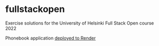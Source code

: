 # fullstackopen
Exercise solutions for the University of Helsinki Full Stack Open course 2022

Phonebook application [deployed to Render](https://phonebook-p7rv.onrender.com)
